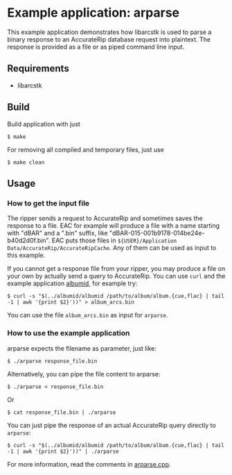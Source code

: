 # Example application: arparse

This example application demonstrates how libarcstk is used to parse a binary
response to an AccurateRip database request into plaintext. The response is
provided as a file or as piped command line input.

## Requirements

- libarcstk


## Build

Build application with just

	$ make

For removing all compiled and temporary files, just use

	$ make clean


## Usage

### How to get the input file

The ripper sends a request to AccurateRip and sometimes saves the response to a
file. EAC for example will produce a file with a name
starting with "dBAR" and a ".bin" suffix, like
"dBAR-015-001b9178-014be24e-b40d2d0f.bin". EAC puts those files in
``${USER}/Application Data/AccurateRip/AccurateRipCache``. Any of them can be
used as input to this example.

If you cannot get a response file from your ripper, you may produce a file on
your own by actually send a query to AccurateRip. You can use ``curl`` and the
example application [albumid](../albumid/README.md), for example try:

	$ curl -s "$(../albumid/albumid /path/to/album/album.{cue,flac} | tail -1 | awk '{print $2}'))" > album_arcs.bin

You can use the file ``album_arcs.bin`` as input for ``arparse``.


### How to use the example application

arparse expects the filename as parameter, just like:

	$ ./arparse response_file.bin

Alternatively, you can pipe the file content to arparse:

	$ ./arparse < response_file.bin

Or

	$ cat response_file.bin | ./arparse

You can just pipe the response of an actual AccurateRip query directly to
``arparse``:

	$ curl -s "$(../albumid/albumid /path/to/album/album.{cue,flac} | tail -1 | awk '{print $2}'))" | ./arparse

For more information, read the comments in [arparse.cpp](./arparse.cpp).

